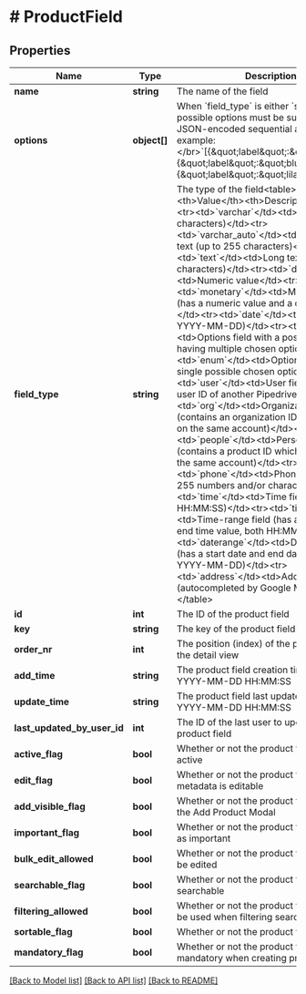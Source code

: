 # # ProductField

## Properties

Name | Type | Description | Notes
------------ | ------------- | ------------- | -------------
**name** | **string** | The name of the field |
**options** | **object[]** | When &#x60;field_type&#x60; is either &#x60;set&#x60; or &#x60;enum&#x60;, possible options must be supplied as a JSON-encoded sequential array, for example:&lt;/br&gt;&#x60;[{\&quot;label\&quot;:\&quot;red\&quot;}, {\&quot;label\&quot;:\&quot;blue\&quot;}, {\&quot;label\&quot;:\&quot;lilac\&quot;}]&#x60; | [optional]
**field_type** | **string** | The type of the field&lt;table&gt;&lt;tr&gt;&lt;th&gt;Value&lt;/th&gt;&lt;th&gt;Description&lt;/th&gt;&lt;/tr&gt;&lt;tr&gt;&lt;td&gt;&#x60;varchar&#x60;&lt;/td&gt;&lt;td&gt;Text (up to 255 characters)&lt;/td&gt;&lt;tr&gt;&lt;td&gt;&#x60;varchar_auto&#x60;&lt;/td&gt;&lt;td&gt;Autocomplete text (up to 255 characters)&lt;/td&gt;&lt;tr&gt;&lt;td&gt;&#x60;text&#x60;&lt;/td&gt;&lt;td&gt;Long text (up to 65k characters)&lt;/td&gt;&lt;tr&gt;&lt;td&gt;&#x60;double&#x60;&lt;/td&gt;&lt;td&gt;Numeric value&lt;/td&gt;&lt;tr&gt;&lt;td&gt;&#x60;monetary&#x60;&lt;/td&gt;&lt;td&gt;Monetary field (has a numeric value and a currency value)&lt;/td&gt;&lt;tr&gt;&lt;td&gt;&#x60;date&#x60;&lt;/td&gt;&lt;td&gt;Date (format YYYY-MM-DD)&lt;/td&gt;&lt;tr&gt;&lt;td&gt;&#x60;set&#x60;&lt;/td&gt;&lt;td&gt;Options field with a possibility of having multiple chosen options&lt;/td&gt;&lt;tr&gt;&lt;td&gt;&#x60;enum&#x60;&lt;/td&gt;&lt;td&gt;Options field with a single possible chosen option&lt;/td&gt;&lt;tr&gt;&lt;td&gt;&#x60;user&#x60;&lt;/td&gt;&lt;td&gt;User field (contains a user ID of another Pipedrive user)&lt;/td&gt;&lt;tr&gt;&lt;td&gt;&#x60;org&#x60;&lt;/td&gt;&lt;td&gt;Organization field (contains an organization ID which is stored on the same account)&lt;/td&gt;&lt;tr&gt;&lt;td&gt;&#x60;people&#x60;&lt;/td&gt;&lt;td&gt;Person field (contains a product ID which is stored on the same account)&lt;/td&gt;&lt;tr&gt;&lt;td&gt;&#x60;phone&#x60;&lt;/td&gt;&lt;td&gt;Phone field (up to 255 numbers and/or characters)&lt;/td&gt;&lt;tr&gt;&lt;td&gt;&#x60;time&#x60;&lt;/td&gt;&lt;td&gt;Time field (format HH:MM:SS)&lt;/td&gt;&lt;tr&gt;&lt;td&gt;&#x60;timerange&#x60;&lt;/td&gt;&lt;td&gt;Time-range field (has a start time and end time value, both HH:MM:SS)&lt;/td&gt;&lt;tr&gt;&lt;td&gt;&#x60;daterange&#x60;&lt;/td&gt;&lt;td&gt;Date-range field (has a start date and end date value, both YYYY-MM-DD)&lt;/td&gt;&lt;tr&gt;&lt;td&gt;&#x60;address&#x60;&lt;/td&gt;&lt;td&gt;Address field (autocompleted by Google Maps)&lt;/dd&gt;&lt;/table&gt; |
**id** | **int** | The ID of the product field | [optional]
**key** | **string** | The key of the product field | [optional]
**order_nr** | **int** | The position (index) of the product field in the detail view | [optional]
**add_time** | **string** | The product field creation time. Format: YYYY-MM-DD HH:MM:SS | [optional]
**update_time** | **string** | The product field last update time. Format: YYYY-MM-DD HH:MM:SS | [optional]
**last_updated_by_user_id** | **int** | The ID of the last user to update the product field | [optional]
**active_flag** | **bool** | Whether or not the product field is currently active | [optional]
**edit_flag** | **bool** | Whether or not the product field name and metadata is editable | [optional]
**add_visible_flag** | **bool** | Whether or not the product field is visible in the Add Product Modal | [optional]
**important_flag** | **bool** | Whether or not the product field is marked as important | [optional]
**bulk_edit_allowed** | **bool** | Whether or not the product field data can be edited | [optional]
**searchable_flag** | **bool** | Whether or not the product field is searchable | [optional]
**filtering_allowed** | **bool** | Whether or not the product field value can be used when filtering searches | [optional]
**sortable_flag** | **bool** | Whether or not the product field is sortable | [optional]
**mandatory_flag** | **bool** | Whether or not the product field is mandatory when creating products | [optional]

[[Back to Model list]](../../README.md#models) [[Back to API list]](../../README.md#endpoints) [[Back to README]](../../README.md)

